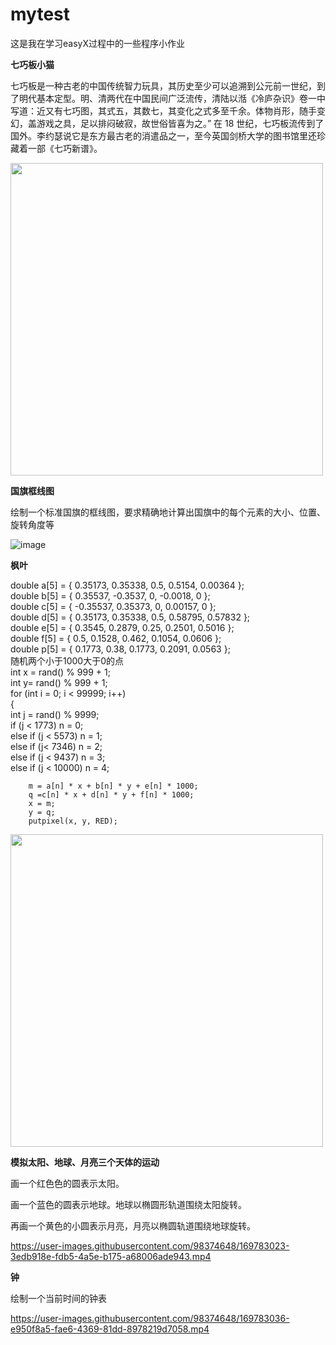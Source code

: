 # mytest

这是我在学习easyX过程中的一些程序小作业

**七巧板小猫**

七巧板是一种古老的中国传统智力玩具，其历史至少可以追溯到公元前一世纪，到了明代基本定型。明、清两代在中国民间广泛流传，清陆以湉《冷庐杂识》卷一中写道：近又有七巧图，其式五，其数七，其变化之式多至千余。体物肖形，随手变幻，盖游戏之具，足以排闷破寂，故世俗皆喜为之。” 在 18 世纪，七巧板流传到了国外。李约瑟说它是东方最古老的消遣品之一，至今英国剑桥大学的图书馆里还珍藏着一部《七巧新谱》。

<img src="https://user-images.githubusercontent.com/98374648/169778843-970219bb-431e-4fb4-883c-d067b25f501a.png" width="500" height="500"><br/>

**国旗框线图**

绘制一个标准国旗的框线图，要求精确地计算出国旗中的每个元素的大小、位置、旋转角度等

![image](https://user-images.githubusercontent.com/98374648/169779085-e38f9f16-5e22-4c78-9323-7cbe7012a8df.png)

**枫叶**

double a[5] = { 0.35173,  0.35338, 0.5,    0.5154,   0.00364 };<br/>
double b[5] = { 0.35537, -0.3537,  0,     -0.0018,   0 };<br/>
double c[5] = { -0.35537,  0.35373, 0,      0.00157,  0 };<br/>
double d[5] = { 0.35173,  0.35338, 0.5,    0.58795,  0.57832 };<br/>
double e[5] = { 0.3545,   0.2879,  0.25,   0.2501,   0.5016 };<br/>
double f[5] = { 0.5,      0.1528,  0.462,  0.1054,   0.0606 };<br/>
double p[5] = { 0.1773,   0.38,    0.1773, 0.2091,   0.0563 };<br/>
随机两个小于1000大于0的点<br/>
int x = rand() % 999 + 1;<br/>
int y= rand() % 999 + 1;<br/>
	for (int i = 0; i < 99999; i++)<br/>
	{<br/>
		int j = rand() % 9999;<br/>
		if (j < 1773) n = 0;<br/>
		else if (j < 5573) n = 1;<br/>
		else if (j< 7346) n = 2;<br/>
		else if (j < 9437) n = 3;<br/>
		else if (j < 10000) n = 4;<br/>

		m = a[n] * x + b[n] * y + e[n] * 1000;
		q =c[n] * x + d[n] * y + f[n] * 1000;
		x = m;
		y = q;
		putpixel(x, y, RED);

<img src="https://user-images.githubusercontent.com/98374648/169779415-232e3665-6e95-416f-adbf-20d23104ecad.png" width="500" height="500"><br/>


**模拟太阳、地球、月亮三个天体的运动**

画一个红色色的圆表示太阳。

画一个蓝色的圆表示地球。地球以椭圆形轨道围绕太阳旋转。

再画一个黄色的小圆表示月亮，月亮以椭圆轨道围绕地球旋转。

https://user-images.githubusercontent.com/98374648/169783023-3edb918e-fdb5-4a5e-b175-a68006ade943.mp4

**钟**

绘制一个当前时间的钟表

https://user-images.githubusercontent.com/98374648/169783036-e950f8a5-fae6-4369-81dd-8978219d7058.mp4

